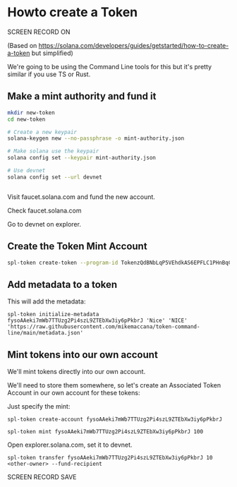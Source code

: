 # Howto create a Token

SCREEN RECORD ON

(Based on https://solana.com/developers/guides/getstarted/how-to-create-a-token but simplified)

We're going to be using the Command Line tools for this but it's pretty similar if you use TS or Rust.

## Make a mint authority and fund it

```bash
mkdir new-token
cd new-token

# Create a new keypair
solana-keygen new --no-passphrase -o mint-authority.json

# Make solana use the keypair
solana config set --keypair mint-authority.json

# Use devnet
solana config set --url devnet



```

Visit faucet.solana.com and fund the new account.

Check faucet.solana.com

Go to devnet on explorer.

## Create the Token Mint Account

```bash
spl-token create-token --program-id TokenzQdBNbLqP5VEhdkAS6EPFLC1PHnBqCXEpPxuEb --enable-metadata --decimals 6
```

## Add metadata to a token

This will add the metadata:

```
spl-token initialize-metadata fysoAAeki7mWb7TTUzg2Pi4szL9ZTEbXw3iy6pPkbrJ 'Nice' 'NICE' 'https://raw.githubusercontent.com/mikemaccana/token-command-line/main/metadata.json'
```

## Mint tokens into our own account

We'll mint tokens directly into our own account.

We'll need to store them somewhere, so let's create an Associated Token Account in our own account for these tokens:

Just specify the mint:

```
spl-token create-account fysoAAeki7mWb7TTUzg2Pi4szL9ZTEbXw3iy6pPkbrJ
```

```
spl-token mint fysoAAeki7mWb7TTUzg2Pi4szL9ZTEbXw3iy6pPkbrJ 100
```

Open explorer.solana.com, set it to devnet.

```
spl-token transfer fysoAAeki7mWb7TTUzg2Pi4szL9ZTEbXw3iy6pPkbrJ 10
<other-owner> --fund-recipient
```

SCREEN RECORD SAVE
